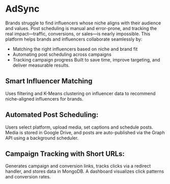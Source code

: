 # AdSync

Brands struggle to find influencers whose niche aligns with their audience and values. Post scheduling is manual and error-prone, and tracking the real impact—traffic, conversions, or sales—is nearly impossible.
This platform helps brands and influencers collaborate seamlessly by:
- Matching the right influencers based on niche and brand fit
- Automating post scheduling across campaigns
- Tracking campaign progress 
Built to save time, improve targeting, and deliver measurable results.


## Smart Influencer Matching
Uses filtering and K-Means clustering on influencer data to recommend niche-aligned influencers for brands.

## Automated Post Scheduling:
Users select platform, upload media, set captions and schedule posts. Media is stored in Google Drive, and posts are auto-published via the Graph API using a background scheduler.

## Campaign Tracking with Short URLs:
Generates campaign and conversion links, tracks clicks via a redirect handler, and stores data in MongoDB. A dashboard visualizes click patterns and conversion rates.
